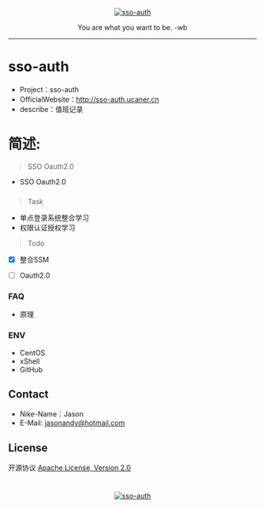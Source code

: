 <p align=center>
  <a href="https://github.com/Jasonandy/sso-auth">
    <img src="http://upload-images.jianshu.io/upload_images/7802425-9eb1bcd006e34aa6.png?imageMogr2/auto-orient/strip%7CimageView2/2/w/1240" alt="sso-auth" >
  </a>
</p>
<p align=center>
  You are what you want to be. -wb
</p>

---- 

# sso-auth
* Project：sso-auth
* OfficialWebsite：http://sso-auth.ucaner.cn
* describe：值班记录

# 简述:
> SSO Oauth2.0
- SSO Oauth2.0


###

> Task
- 单点登录系统整合学习
- 权限认证授权学习


> Todo
- [X] 整合SSM
- [ ] Oauth2.0


### FAQ
- 原理


### ENV
- CentOS
- xShell
- GitHub

## Contact
- Nike-Name：Jason
- E-Mail: jasonandy@hotmail.com

## License
开源协议 [Apache License, Version 2.0](http://www.apache.org/licenses/LICENSE-2.0.html)

#
<p align=center>
  <a href="https://github.com/Jasonandy/sso-auth">
    <img src="http://upload-images.jianshu.io/upload_images/7802425-bb910b4ae954107a.png?imageMogr2/auto-orient/strip%7CimageView2/2/w/1240" alt="sso-auth" >
  </a>
</p>